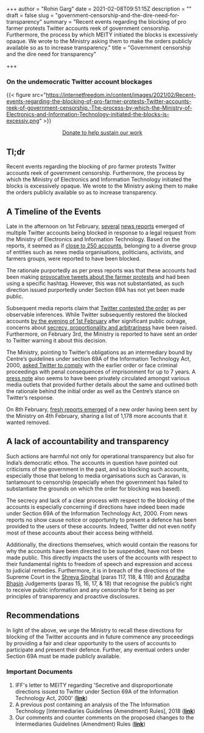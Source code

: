 +++
author = "Rohin Garg"
date = 2021-02-08T09:51:15Z
description = ""
draft = false
slug = "government-censorship-and-the-dire-need-for-transparency"
summary = "Recent events regarding the blocking of pro farmer protests Twitter accounts reek of government censorship. Furthermore, the process by which MEITY initiated the blocks is excessively opaque. We wrote to the Ministry asking them to make the orders publicly available so as to increase transparency."
title = "Government censorship and the dire need for transparency"

+++


### On the undemocratic Twitter account blockages

{{< figure src="https://internetfreedom.in/content/images/2021/02/Recent-events-regarding-the-blocking-of-pro-farmer-protests-Twitter-accounts-reek-of-government-censorship.-The-process-by-which-the-Ministry-of-Electronics-and-Information-Technology-initiated-the-blocks-is-excessiv.png" >}}

<div style="text-align:center;">
    <a href="https://internetfreedom.in/donate/" class="button">Donate to help sustain our work</a>
</div>

## Tl;dr

Recent events regarding the blocking of pro farmer protests Twitter accounts reek of government censorship. Furthermore, the process by which the Ministry of Electronics and Information Technology initiated the blocks is excessively opaque. We wrote to the Ministry asking them to make the orders publicly available so as to increase transparency.

## A Timeline of the Events

Late in the afternoon on 1st February, [several](https://www.thehindu.com/news/national/twitter-blocks-several-accounts-posting-messages-in-support-of-farmers-stir-restores-most-of-them-later/article33717312.ece)  [news reports](https://www.reuters.com/article/us-india-farms-protests-twitter-idUSKBN2A12J9) emerged of multiple Twitter accounts being blocked in response to a legal request from the Ministry of Electronics and Information Technology. Based on the reports,  it seemed as if [close to 250 accounts](https://scroll.in/latest/985648/twitter-withholds-accounts-of-caravan-kisan-ekta-morcha-and-others-in-response-to-legal-request.), belonging to a diverse group of entities such as news media organisations, politicians, activists, and farmers groups, were reported to have been blocked.

The rationale purportedly as per press reports was that these accounts had been making [provocative tweets about the farmer protests](https://thewire.in/rights/twitter-withheld-caravan-kisan-ekta-morcha) and had been using a specific hashtag. However, this was not substantiated, as such direction issued purportedly under Section 69A has not yet been made public.

Subsequent media reports claim that [Twitter contested the order](https://www.thehindu.com/news/national/twitter-blocks-several-accounts-posting-messages-in-support-of-farmers-stir-restores-most-of-them-later/article33717312.ece) as per observable inferences. While Twitter subsequently restored the blocked accounts [by the evening of 1st February](https://www.thehindu.com/news/national/twitter-restores-several-accounts-it-had-withheld-over-farmer-protest-tweets/article33735013.ece) after significant public outrage, concerns about [secrecy, proportionality and arbitrariness](https://www.thehindubusinessline.com/info-tech/social-media/concerns-raised-over-blocking-of-twitter-accounts-in-india/article33734279.ece) have been raised. Furthermore, on February 3rd, the Ministry is reported to have sent an order to Twitter warning it about this decision.

The Ministry, pointing to Twitter’s obligations as an intermediary bound by Centre’s guidelines under section 69A of the Information Technology Act, 2000, [asked Twitter to comply](https://www.indiatoday.in/india/story/government-issues-notice-twitter-remove-contents-related-narendra-modi-farmer-genocide-1765493-2021-02-03) with the earlier order or face criminal proceedings with penal consequences of imprisonment for up to 7 years. A [press note](https://indianexpress.com/article/india/twitter-withholds-multiple-accounts-following-direction-from-it-ministry-7170134/) also seems to have been privately circulated amongst various media outlets that provided further details about the same and outlined both the rationale behind the initial order as well as the Centre’s stance on Twitter’s response.

On 8th February, [fresh reports emerged](https://economictimes.indiatimes.com/tech/technology/farmer-protests-govt-sends-fresh-notice-to-twitter-on-accounts-flagged/articleshow/80738857.cms) of a new order having been sent by the Ministry on 4th February, sharing a list of 1,178 more accounts that it wanted removed.

## A lack of accountability and transparency

Such actions are harmful not only for operational transparency but also for India’s democratic ethos. The accounts in question have pointed out criticisms of the government in the past, and so blocking such accounts, especially those that belong to media organisations such as Caravan, is tantamount to censorship (especially when the government has failed to substantiate the grounds on which the order for blocking was based).

The secrecy and lack of a clear process with respect to the blocking of the accounts is especially concerning if directions have indeed been made under Section 69A of the Information Technology Act, 2000. From news reports no show cause notice or opportunity to present a defence has been provided to the users of these accounts. Indeed, Twitter did not even notify most of these accounts about their access being withheld.

Additionally, the directions themselves, which would contain the reasons for why the accounts have been directed to be suspended, have not been made public. This directly impacts the users of the accounts with respect to their fundamental rights to freedom of speech and expression and access to judicial remedies. Furthermore, it is in breach of the directions of the Supreme Court in the [Shreya Singhal](https://internetfreedom.in/we-urge-meity-to-press-reboot-on-the-intermediary-rules-saveourprivacy-righttomeme/) (paras 117, 118, & 119) and [Anuradha Bhasin](https://cis-india.org/internet-governance/blog/content-takedown-and-users-rights-1) Judgements (paras 15, 16, 17, & 18) that recognise the public’s right to receive public information and any censorship for it being as per principles of transparency and proactive disclosures.

## Recommendations

In light of the above, we urge the Ministry to recall these directions for blocking of the Twitter accounts and in future commence any proceedings by providing a fair and clear opportunity to the users of accounts to participate and present their defence. Further, any eventual orders under Section 69A must be made publicly available.

### Important Documents

1. IFF's letter to MEITY regarding 'Secretive and disproportionate directions issued to Twitter under Section 69A of the Information Technology Act, 2000' (**[link](https://drive.google.com/file/d/1TgaTYUu2yFZeENH6iV7_2AKdhBoFwEJk/view?usp=sharing)**)
2. A previous post containing an analysis of the The Information Technology [Intermediaries Guidelines (Amendment) Rules], 2018 (**[link](https://internetfreedom.in/india-must-resist-the-lure-of-the-chinese-model-of-surveillance-and-censorship-intermediaryrules-righttomeme-saveourprivacy/)**)
3. Our comments and counter comments on the proposed changes to the Intermediaries Guidelines (Amendment) Rules (**[link](https://internetfreedom.in/a16022019/)**)

